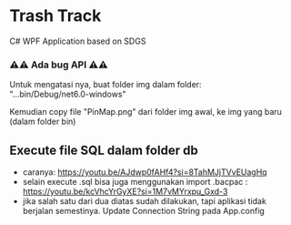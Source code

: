 # Trash Track
C# WPF Application based on SDGS

### ⚠️⚠️ Ada bug API ⚠️⚠️  
Untuk mengatasi nya, buat folder img dalam folder:  
"...bin/Debug/net6.0-windows"

Kemudian copy file "PinMap.png" dari folder img awal, ke img yang baru (dalam folder bin)
## Execute file SQL dalam folder db
* caranya: https://youtu.be/AJdwp0fAHf4?si=8TahMJjTVvEUagHq
* selain execute .sql bisa juga menggunakan import .bacpac : https://youtu.be/kcVhcYrGyXE?si=1M7vMYrxpu_Gxd-3
* jika salah satu dari dua diatas sudah dilakukan, tapi aplikasi tidak berjalan semestinya. Update Connection String pada App.config

